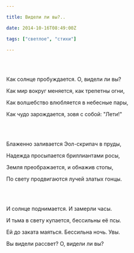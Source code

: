 ```yaml
---

title: Видели ли вы?..

date: 2014-10-16T08:49:00Z

tags: ["светлое", "стихи"]

---
```


<br/><br/>

Как солнце пробуждается. О, видели ли вы?

Как мир вокруг меняется, как трепетны огни,

Как волшебство влюбляется в небесные пары,

Как чудо зарождается, зовя с собой: "Лети!"

<br/><br/>

Блаженно заливается Эол-скрипач в пруды,

Надежда просыпается бриллиантами росы,

Земля преображается, и обнажив стопы,

По свету продвигаются лучей златых гонцы.

<br/><br/>

И солнце поднимается. И замерли часы.

И тьма в свету купается, бессильны её псы.

Ей до заката маяться. Бессильна ночь. Увы.

Вы видели рассвет? О, видели ли вы?